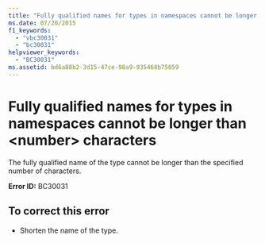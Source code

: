 ```yaml
---
title: "Fully qualified names for types in namespaces cannot be longer than <number> characters"
ms.date: 07/20/2015
f1_keywords: 
  - "vbc30031"
  - "bc30031"
helpviewer_keywords: 
  - "BC30031"
ms.assetid: bd6a88b2-3d15-47ce-98a9-935468b75059
---
```

# Fully qualified names for types in namespaces cannot be longer than \<number> characters
The fully qualified name of the type cannot be longer than the specified number of characters.  
  
 **Error ID:** BC30031  
  
## To correct this error  
  
-   Shorten the name of the type.  
  

